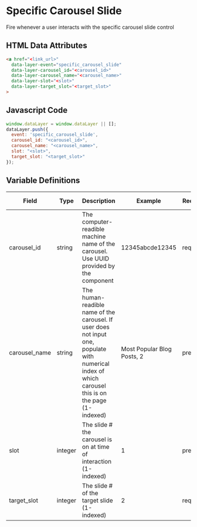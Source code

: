 # Specific Carousel Slide

Fire whenever a user interacts with the specific carousel slide control

## HTML Data Attributes

```html
<a href="<link_url>"
  data-layer-event="specific_carousel_slide"
  data-layer-carousel_id="<carousel_id>"
  data-layer-carousel_name="<carousel_name>"
  data-layer-slot="<slot>"
  data-layer-target_slot="<target_slot>"
>
```

## Javascript Code

```js
window.dataLayer = window.dataLayer || [];
dataLayer.push({
  event: 'specific_carousel_slide',
  carousel_id: "<carousel_id>",
  carousel_name: "<carousel_name>",
  slot: "<slot>",
  target_slot: "<target_slot>"
});
```

## Variable Definitions

|Field|Type|Description|Example|Required|Pattern|Min Length|Max Length|Minimum|Maximum|Multiple Of|
| --- | --- | --- | --- | --- | --- | --- | --- | --- | --- | --- |
|carousel_id|string|The computer-readible machine name of the carousel. Use UUID provided by the component|12345abcde12345|required|
|carousel_name|string|The human-readible name of the carousel. If user does not input one, populate with numerical index of which carousel this is on the page (1-indexed)|Most Popular Blog Posts, 2|preferred|
|slot|integer|The slide # the carousel is on at time of interaction (1-indexed)|1|preferred||1||1
|target_slot|integer|The slide # of the target slide (1-indexed)|2|required||1||1